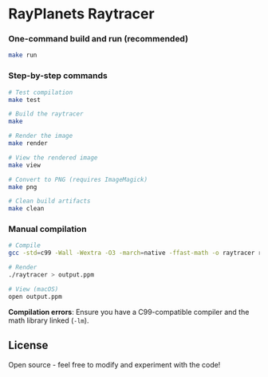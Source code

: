 # RayPlanets Raytracer

### One-command build and run (recommended)

```bash
make run
```

### Step-by-step commands

```bash
# Test compilation
make test

# Build the raytracer
make

# Render the image
make render

# View the rendered image
make view

# Convert to PNG (requires ImageMagick)
make png

# Clean build artifacts
make clean
```

### Manual compilation

```bash
# Compile
gcc -std=c99 -Wall -Wextra -O3 -march=native -ffast-math -o raytracer raytracer.c -lm

# Render
./raytracer > output.ppm

# View (macOS)
open output.ppm
```



**Compilation errors**: Ensure you have a C99-compatible compiler and the math library linked (`-lm`).

## License

Open source - feel free to modify and experiment with the code!
